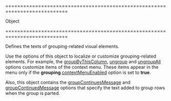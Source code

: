 ===========================================================================
<!--type-->Object<!--/type-->
===========================================================================

<!--shortDescription-->
Defines the texts of grouping-related visual elements.
<!--/shortDescription-->

<!--fullDescription-->
Use the options of this object to localize or customize grouping-related elements. For example, the [groupByThisColumn](/Documentation/ApiReference/UI_Widgets/dxDataGrid/Configuration/grouping/texts/#groupByThisColumn), [ungroup](/Documentation/ApiReference/UI_Widgets/dxDataGrid/Configuration/grouping/texts/#ungroup) and [ungroupAll](/Documentation/ApiReference/UI_Widgets/dxDataGrid/Configuration/grouping/texts/#ungroupAll) options customize items of the context menu. These items appear in the menu only if the **grouping**.[contextMenuEnabled](/Documentation/ApiReference/UI_Widgets/dxDataGrid/Configuration/grouping/#contextMenuEnabled) option is set to **true**.

Also, this object contains the [groupContinuesMessage](/Documentation/ApiReference/UI_Widgets/dxDataGrid/Configuration/grouping/texts/#groupContinuesMessage) and [groupContinuedMessage](/Documentation/ApiReference/UI_Widgets/dxDataGrid/Configuration/grouping/texts/#groupContinuedMessage) options that specify the text added to group rows when the group is parted.
<!--/fullDescription-->